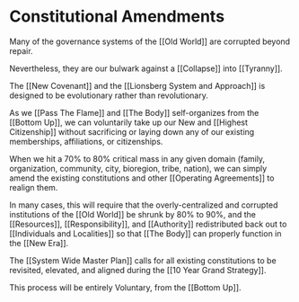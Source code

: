 # Constitutional Amendments

Many of the governance systems of the [[Old World]] are corrupted beyond repair. 

Nevertheless, they are our bulwark against a [[Collapse]] into [[Tyranny]]. 

The [[New Covenant]] and the [[Lionsberg System and Approach]] is designed to be evolutionary rather than revolutionary. 

As we [[Pass The Flame]] and [[The Body]] self-organizes from the [[Bottom Up]], we can voluntarily take up our New and [[Highest Citizenship]] without sacrificing or laying down any of our existing memberships, affiliations, or citizenships. 

When we hit a 70% to 80% critical mass in any given domain (family, organization, community, city, bioregion, tribe, nation), we can simply amend the existing constitutions and other [[Operating Agreements]] to realign them. 

In many cases, this will require that the overly-centralized and corrupted institutions of the [[Old World]] be shrunk by 80% to 90%, and the [[Resources]], [[Responsibility]], and [[Authority]] redistributed back out to [[Individuals and Localities]] so that [[The Body]] can properly function in the [[New Era]]. 

The [[System Wide Master Plan]] calls for all existing constitutions to be revisited, elevated, and aligned during the [[10 Year Grand Strategy]]. 

This process will be entirely Voluntary, from the [[Bottom Up]]. 
